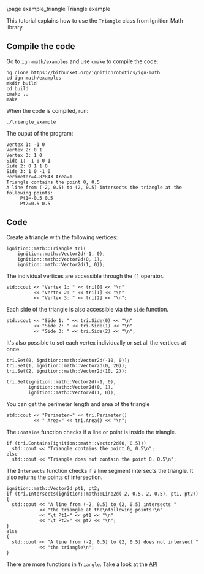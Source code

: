 \page example_triangle Triangle example

This tutorial explains how to use the `Triangle` class from Ignition Math library.

## Compile the code

Go to `ign-math/examples` and use `cmake` to compile the code:

```{.sh}
hg clone https://bitbucket.org/ignitionrobotics/ign-math
cd ign-math/examples
mkdir build
cd build
cmake ..
make
```

When the code is compiled, run:

```{.sh}
./triangle_example
```

The ouput of the program:

```{.sh}
Vertex 1: -1 0
Vertex 2: 0 1
Vertex 3: 1 0
Side 1: -1 0 0 1
Side 2: 0 1 1 0
Side 3: 1 0 -1 0
Perimeter=4.82843 Area=1
Triangle contains the point 0, 0.5
A line from (-2, 0.5) to (2, 0.5) intersects the triangle at the
following points:
	 Pt1=-0.5 0.5
	 Pt2=0.5 0.5
```

## Code

Create a triangle with the following vertices:

```{.cpp}
ignition::math::Triangle tri(
    ignition::math::Vector2d(-1, 0),
    ignition::math::Vector2d(0, 1),
    ignition::math::Vector2d(1, 0));
```

The individual vertices are accessible through the `[]` operator.


```{.cpp}
std::cout << "Vertex 1: " << tri[0] << "\n"
          << "Vertex 2: " << tri[1] << "\n"
          << "Vertex 3: " << tri[2] << "\n";
```

Each side of the triangle is also accessible via the `Side` function.

```{.cpp}
std::cout << "Side 1: " << tri.Side(0) << "\n"
          << "Side 2: " << tri.Side(1) << "\n"
          << "Side 3: " << tri.Side(2) << "\n";
```

It's also possible to set each vertex individually or set all the vertices at once.

```{.cpp}
tri.Set(0, ignition::math::Vector2d(-10, 0));
tri.Set(1, ignition::math::Vector2d(0, 20));
tri.Set(2, ignition::math::Vector2d(10, 2));

tri.Set(ignition::math::Vector2d(-1, 0),
        ignition::math::Vector2d(0, 1),
        ignition::math::Vector2d(1, 0));
```

You can get the perimeter length and area of the triangle

```{.cpp}
std::cout << "Perimeter=" << tri.Perimeter()
          << " Area=" << tri.Area() << "\n";
```

The `Contains` function checks if a line or point is inside the triangle.

```{.cpp}
if (tri.Contains(ignition::math::Vector2d(0, 0.5)))
  std::cout << "Triangle contains the point 0, 0.5\n";
else
  std::cout << "Triangle does not contain the point 0, 0.5\n";
```

The `Intersects` function checks if a line segment intersects the triangle. It also returns the points of intersection.

```{.cpp}
ignition::math::Vector2d pt1, pt2;
if (tri.Intersects(ignition::math::Line2d(-2, 0.5, 2, 0.5), pt1, pt2))
{
  std::cout << "A line from (-2, 0.5) to (2, 0.5) intersects "
            << "the triangle at the\nfollowing points:\n"
            << "\t Pt1=" << pt1 << "\n"
            << "\t Pt2=" << pt2 << "\n";
}
else
{
  std::cout << "A line from (-2, 0.5) to (2, 0.5) does not intersect "
            << "the triangle\n";
}
```

There are more functions in `Triangle`. Take a look at the [API](https://ignitionrobotics.org/api/math/6.4/index.html)
